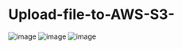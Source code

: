 # Upload-file-to-AWS-S3-

![image](https://user-images.githubusercontent.com/63107268/224997856-6011cc21-7c80-402b-b835-f35ca088d4c6.png)
![image](https://user-images.githubusercontent.com/63107268/224997978-5a30effb-1c1c-4be5-88e9-57c98f4b1446.png)
![image](https://user-images.githubusercontent.com/63107268/224998081-1fb44d0f-c9f8-436a-adfd-cdfc20fe3af7.png)
